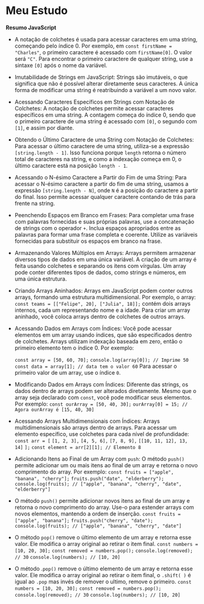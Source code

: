 # Meu Estudo

**Resumo JavaScript**

- A notação de colchetes é usada para acessar caracteres em uma string, começando pelo índice 0. Por exemplo, em `const firstName = "Charles"`, o primeiro caractere é acessado com `firstName[0]`. O valor será `"C"`. Para encontrar o primeiro caractere de qualquer string, use a sintaxe `[0]` após o nome da variável.


- Imutabilidade de Strings em JavaScript: Strings são imutáveis, o que significa que não é possível alterar diretamente seus caracteres. A única forma de modificar uma string é reatribuindo a variável a um novo valor.


- Acessando Caracteres Específicos em Strings com Notação de Colchetes: A notação de colchetes permite acessar caracteres específicos em uma string. A contagem começa do índice 0, sendo que o primeiro caractere de uma string é acessado com `[0]`, o segundo com `[1]`, e assim por diante.


- Obtendo o Último Caractere de uma String com Notação de Colchetes: Para acessar o último caractere de uma string, utiliza-se a expressão `[string.length - 1]`. Isso funciona porque `length` retorna o número total de caracteres na string, e como a indexação começa em 0, o último caractere está na posição `length - 1`.


- Acessando o N-ésimo Caractere a Partir do Fim de uma String: Para acessar o N-ésimo caractere a partir do fim de uma string, usamos a expressão `[string.length - N]`, onde `N` é a posição do caractere a partir do final. Isso permite acessar qualquer caractere contando de trás para frente na string.


- Peenchendo Espaços em Branco em Frases: Para completar uma frase com palavras fornecidas e suas próprias palavras, use a concatenação de strings com o operador `+`. Inclua espaços apropriados entre as palavras para formar uma frase completa e coerente. Utilize as variáveis fornecidas para substituir os espaços em branco na frase.


- Armazenando Valores Múltiplos em Arrays: Arrays permitem armazenar diversos tipos de dados em uma única variável. A criação de um array é feita usando colchetes e separando os itens com vírgulas. Um array pode conter diferentes tipos de dados, como strings e números, em uma única estrutura.


- Criando Arrays Aninhados: Arrays em JavaScript podem conter outros arrays, formando uma estrutura multidimensional. Por exemplo, o array: `const teams = [["Felipe", 20], ["Julia", 18]];` contém dois arrays internos, cada um representando nome e a idade. Para criar um array aninhado, você coloca arrays dentro de colchetes de outros arrays.


- Acessando Dados em Arrays com Índices: Você pode acessar elementos em um array usando índices, que são especificados dentro de colchetes. Arrays utilizam indexação baseada em zero, então o primeiro elemento tem o índice 0. Por exemplo:  

     `const array = [50, 60, 70];` 
     `console.log(array[0]); // Imprime 50` 
     `const data = array[1]; // data tem o valor 60`
     Para acessar o primeiro valor de um array, use o índice `0`.
     

-  Modificando Dados em Arrays com Índices: Diferente das strings, os dados dentro de arrays podem ser alterados diretamente. Mesmo que o array seja declarado com `const`, você pode modificar seus elementos. Por exemplo:
    `const ourArray = [50, 40, 30];`
    `ourArray[0] = 15; // Agora ourArray é [15, 40, 30]`


- Acessando Arrays Multidimensionais com Índices: Arrays multidimensionais são arrays dentro de arrays. Para acessar um elemento específico, use colchetes para cada nível de profundidade:
    `const arr = [`
      `[1, 2, 3],`
      `[4, 5, 6],`
      `[7, 8, 9],`
      `[[10, 11, 12], 13, 14]`
    `];`
    `const element = arr[2][1]; // Elemento 8`
    
- Adicionando Itens ao Final de um Array com `push`: O método `push()` permite adicionar um ou mais itens ao final de um array e retorna o novo comprimento do array. Por exemplo:
    `const fruits = ["apple", "banana", "cherry"];`
    `fruits.push("date", "elderberry");`
    `console.log(fruits); // ["apple", "banana", "cherry", "date", "elderberry"]`


- O método `push()` permite adicionar novos itens ao final de um array e retorna o novo comprimento do array. Use-o para estender arrays com novos elementos, mantendo a ordem de inserção.
    `const fruits = ["apple", "banana"];`
    `fruits.push("cherry", "date");`
    `console.log(fruits); // ["apple", "banana", "cherry", "date"]`


- O método `pop()` remove o último elemento de um array e retorna esse valor. Ele modifica o array original ao retirar o item final.
    `const numbers = [10, 20, 30];`
    `const removed = numbers.pop();`
    `console.log(removed); // 30`
    `console.log(numbers); // [10, 20]`


- O método .`pop()` remove o último elemento de um array e retorna esse valor. Ele modifica o array original ao retirar o item final, o `.shift( )` é igual ao `.pop` mas invés de remover o ultimo, remove o primeiro.
    `const numbers = [10, 20, 30];`
    `const removed = numbers.pop();`
    `console.log(removed); // 30`
    `console.log(numbers); // [10, 20]`
